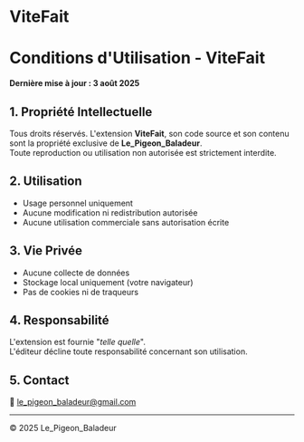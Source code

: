 # ViteFait
# Conditions d'Utilisation - ViteFait

**Dernière mise à jour : 3 août 2025**

## 1. Propriété Intellectuelle

Tous droits réservés. L'extension **ViteFait**, son code source et son contenu sont la propriété exclusive de **Le_Pigeon_Baladeur**.  
Toute reproduction ou utilisation non autorisée est strictement interdite.

## 2. Utilisation

- Usage personnel uniquement  
- Aucune modification ni redistribution autorisée  
- Aucune utilisation commerciale sans autorisation écrite

## 3. Vie Privée

- Aucune collecte de données  
- Stockage local uniquement (votre navigateur)  
- Pas de cookies ni de traqueurs

## 4. Responsabilité

L'extension est fournie "_telle quelle_".  
L'éditeur décline toute responsabilité concernant son utilisation.

## 5. Contact

📧 le_pigeon_baladeur@gmail.com

---

© 2025 Le_Pigeon_Baladeur

